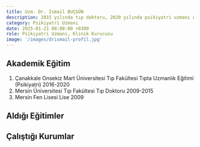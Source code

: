 ```yaml
---
title: Uzm. Dr. İsmail BUÇGÜN
description: 2015 yılında tıp doktoru, 2020 yılında psikiyatri uzmanı olmuştur.
category: Psikiyatri Uzmanı
date: 2025-01-21 08:00:00 +0300
role: Psikiyatri Uzmanı, Klinik Kurucusu
image: '/images/drismail-profil.jpg'
---
```


## Akademik Eğitim
1. Çanakkale Onsekiz Mart Üniversitesi Tıp Fakültesi
Tıpta Uzmanlık Eğitimi (Psikiyatri) 2016-2020
2. Mersin Üniversitesi Tıp Fakültesi
Tıp Doktoru 2009-2015
3. Mersin Fen Lisesi
Lise 2009



## Aldığı Eğitimler

## Çalıştığı Kurumlar
